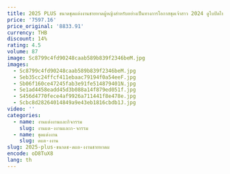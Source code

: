 ```yaml
---
title: 2025 PLUS ขนาดชุดแต่งงานชายหาดผู้หญิงสําหรับอย่างเป็นทางการโอกาสชุดเจ้าสาว 2024 ดูไบปิดไหล่ชุดยาวปรับแต่ง
price: '7597.16'
price_original: '8833.91'
currency: THB
discount: 14%
rating: 4.5
volume: 87
image: Sc8799c4fd90248caab589b839f2346beM.jpg
images:
  - Sc8799c4fd90248caab589b839f2346beM.jpg
  - Seb35cc24ffcf411ebaac79194f0a54eeF.jpg
  - Sb06f160ce47245fab3e91fe514879401N.jpg
  - Se1ad4458eadd45d3b088a14f879ed051f.jpg
  - S456d4770fece4af9926a711441f8e478e.jpg
  - Scbc8d28264014849a9e43eb1816cbdb1J.jpg
video: ''
categories:
  - name: งานแต่งงานและกิจกรรม
    slug: งานแต-งงานและก-จกรรม
  - name: ชุดแต่งงาน
    slug: ดแต-งงาน
slug: 2025-plus-ขนาดช-ดแต-งงานชายหาดผ
encode: oD8TuX8
lang: th
---
```

  